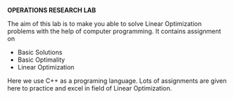 **OPERATIONS RESEARCH LAB**

The aim of this lab is to make you able to solve Linear Optimization problems with the help of computer programming.
It contains assignment on 
  - Basic Solutions
  - Basic Optimality
  - Linear Optimization

Here we use C++ as a programing language.
Lots of assignments are given here to practice and excel in field of Linear Optimization.

